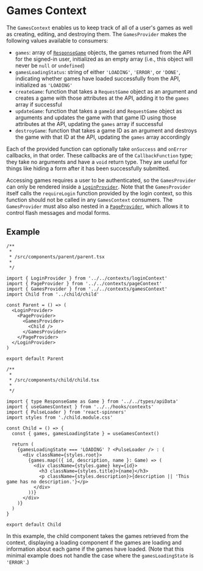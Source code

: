 # Games Context

The `GamesContext` enables us to keep track of all of a user's games as well as creating, editing, and destroying them. The `GamesProvider` makes the following values available to consumers:

- `games`: array of [`ResponseGame`](/src/types/apiData.d.ts) objects, the games returned from the API for the signed-in user, initialized as an empty array (i.e., this object will never be `null` or `undefined`)
- `gamesLoadingStatus`: string of either `'LOADING'`, `'ERROR'`, or `'DONE'`, indicating whether games have loaded successfully from the API, initialized as `'LOADING'`
- `createGame`: function that takes a `RequestGame` object as an argument and creates a game with those attributes at the API, adding it to the `games` array if successful
- `updateGame`: function that takes a `gameId` and `RequestGame` object as arguments and updates the game with that game ID using those attributes at the API, updating the `games` array if successful
- `destroyGame`: function that takes a game ID as an argument and destroys the game with that ID at the API, updating the `games` array accordingly

Each of the provided function can optionally take `onSuccess` and `onError` callbacks, in that order. These callbacks are of the `CallbackFunction` type; they take no arguments and have a `void` return type. They are useful for things like hiding a form after it has been successfully submitted.

Accessing games requires a user to be authenticated, so the `GamesProvider` can only be rendered inside a [`LoginProvider`](/docs/contexts/login-context.md). Note that the `GamesProvider` itself calls the `requireLogin` function provided by the login context, so this function should not be called in any `GamesContext` consumers. The `GamesProvider` must also also nested in a [`PageProvider`](/docs/contexts/page-context.md), which allows it to control flash messages and modal forms.

## Example

```tsx
/**
 *
 * /src/components/parent/parent.tsx
 *
 */

import { LoginProvider } from '../../contexts/loginContext'
import { PageProvider } from '../../contexts/pageContext'
import { GamesProvider } from '../../contexts/gamesContext'
import Child from '../child/child'

const Parent = () => (
  <LoginProvider>
    <PageProvider>
      <GamesProvider>
        <Child />
      </GamesProvider>
    </PageProvider>
  </LoginProvider>
)

export default Parent

/**
 *
 * /src/components/child/child.tsx
 *
 */

import { type ResponseGame as Game } from '../../types/apiData'
import { useGamesContext } from '../../hooks/contexts'
import { PulseLoader } from 'react-spinners'
import styles from './child.module.css'

const Child = () => {
  const { games, gamesLoadingState } = useGamesContext()

  return (
    {gamesLoadingState === 'LOADING' ? <PulseLoader /> : (
      <div className={styles.root}>
        {games.map(({ id, description, name }: Game) => (
          <div className={styles.game} key={id}>
            <h3 className={styles.title}>{name}</h3>
            <p className={styles.description}>{description || 'This game has no description.'}</p>
          </div>
        ))}
      </div>
    )}
  )
}

export default Child
```

In this example, the child component takes the games retrieved from the context, displaying a loading component if the games are loading and information about each game if the games have loaded. (Note that this minimal example does not handle the case where the `gamesLoadingState` is `'ERROR'`.)

